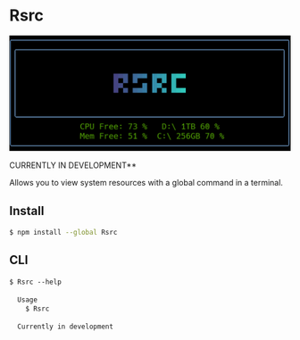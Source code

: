 # Rsrc

![Image of Rsrc](./assets/RsrcDemo.png)


CURRENTLY IN DEVELOPMENT**

Allows you to view system resources with a global command in a terminal.

## Install

```bash
$ npm install --global Rsrc
```

## CLI

```
$ Rsrc --help

  Usage
    $ Rsrc

  Currently in development